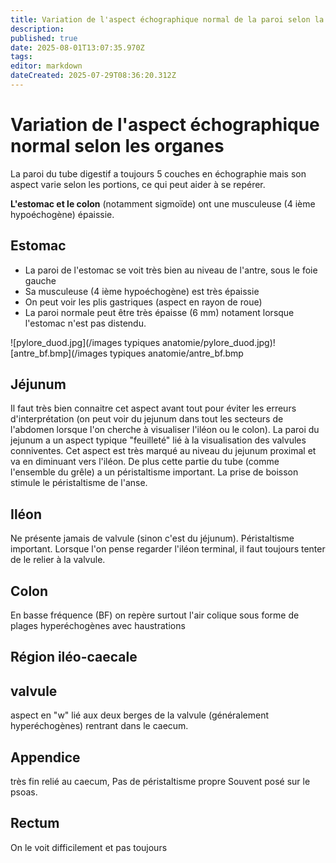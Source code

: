 ```yaml
---
title: Variation de l'aspect échographique normal de la paroi selon la portion du tube digestif
description: 
published: true
date: 2025-08-01T13:07:35.970Z
tags: 
editor: markdown
dateCreated: 2025-07-29T08:36:20.312Z
---
```


# Variation de l'aspect échographique normal selon les organes
La paroi du tube digestif a toujours 5 couches en échographie mais son aspect varie selon les portions, ce qui peut aider à se repérer.

**L'estomac et le colon** (notamment sigmoïde) ont une musculeuse (4 ième hypoéchogène) épaissie.
## Estomac

- La paroi de l'estomac se voit très bien au niveau de l'antre, sous le foie gauche
- Sa musculeuse (4 ième hypoéchogène) est très épaissie
- On peut voir les plis gastriques (aspect en rayon de roue)
- La paroi normale peut être très épaisse (6 mm) notament lorsque l'estomac n'est pas distendu.

![pylore_duod.jpg](/images typiques anatomie/pylore_duod.jpg)![antre_bf.bmp](/images typiques anatomie/antre_bf.bmp
## Jéjunum
Il faut très bien connaitre cet aspect avant tout pour éviter les erreurs d'interprétation (on peut voir du jejunum dans tout les secteurs de l'abdomen lorsque l'on cherche à visualiser l'iléon ou le colon).
La paroi du jejunum a un aspect typique "feuilleté" lié à la visualisation des valvules conniventes. Cet aspect est très marqué au niveau du jejunum proximal et va en diminuant vers l'iléon.
De plus cette partie du tube (comme l'ensemble du grêle) a un péristaltisme important.
La prise de boisson stimule le péristaltisme de l'anse.

## Iléon
Ne présente jamais de valvule (sinon c'est du jéjunum).
Péristaltisme important.
Lorsque l'on pense regarder l'iléon terminal, il faut toujours tenter de le relier à la valvule.
## Colon
En basse fréquence (BF) on repère surtout l'air colique sous forme de plages hyperéchogènes avec haustrations
## Région iléo-caecale

## valvule
aspect en "w" lié aux deux berges de la valvule (généralement hyperéchogènes) rentrant dans le caecum. 
## Appendice
très fin relié au caecum, 
Pas de péristaltisme propre
Souvent posé sur le psoas.
## Rectum
On le voit difficilement et pas toujours 


